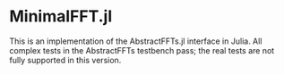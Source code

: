 # MinimalFFT.jl

This is an implementation of the AbstractFFTs.jl interface in Julia.  All complex
tests in the AbstractFFTs testbench pass; the real tests are not fully supported
in this version.
